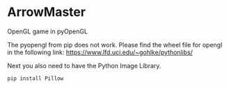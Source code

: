 # ArrowMaster
OpenGL game in pyOpenGL

The pyopengl from pip does not work. Please find the wheel file for opengl in the following link:
https://www.lfd.uci.edu/~gohlke/pythonlibs/

Next you also need to have the Python Image Library.
```
pip install Pillow
```
